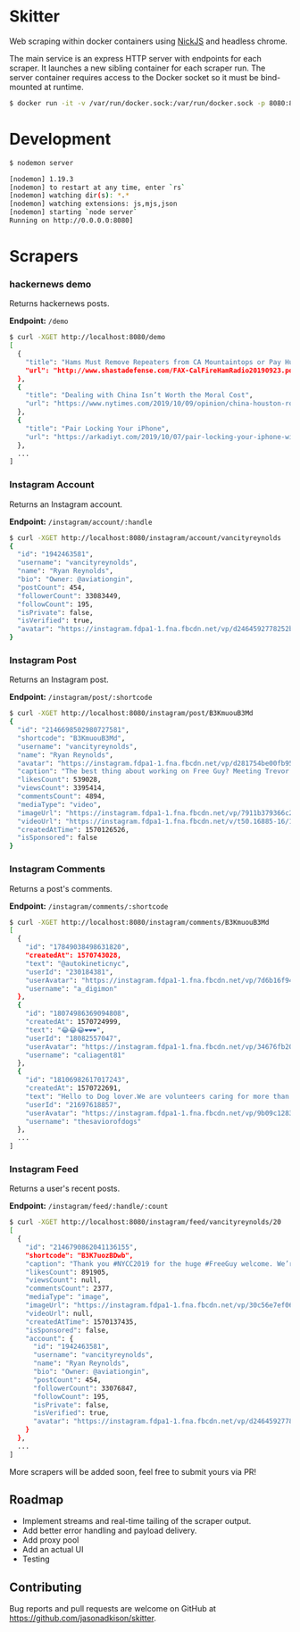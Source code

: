 # Skitter

Web scraping within docker containers using [NickJS](https://github.com/phantombuster/nickjs) and
headless chrome.

The main service is an express HTTP server with endpoints for each scraper. It launches
a new sibling container for each scraper run. The server container requires access to the Docker
socket so it must be bind-mounted at runtime.

```bash
$ docker run -it -v /var/run/docker.sock:/var/run/docker.sock -p 8080:8080 skitter/server
```

# Development

```bash
$ nodemon server

[nodemon] 1.19.3
[nodemon] to restart at any time, enter `rs`
[nodemon] watching dir(s): *.*
[nodemon] watching extensions: js,mjs,json
[nodemon] starting `node server`
Running on http://0.0.0.0:8080]
```

# Scrapers

### hackernews demo

Returns hackernews posts.

**Endpoint:** `/demo`

```bash
$ curl -XGET http://localhost:8080/demo
[
  {
    "title": "Hams Must Remove Repeaters from CA Mountaintops or Pay Huge Fees [pdf]",
    "url": "http://www.shastadefense.com/FAX-CalFireHamRadio20190923.pdf"
  },
  {
    "title": "Dealing with China Isn’t Worth the Moral Cost",
    "url": "https://www.nytimes.com/2019/10/09/opinion/china-houston-rockets.html"
  },
  {
    "title": "Pair Locking Your iPhone",
    "url": "https://arkadiyt.com/2019/10/07/pair-locking-your-iphone-with-configurator-2/"
  },
  ...
]
```

### Instagram Account

Returns an Instagram account.

**Endpoint:** `/instagram/account/:handle`

```bash
$ curl -XGET http://localhost:8080/instagram/account/vancityreynolds
{
  "id": "1942463581",
  "username": "vancityreynolds",
  "name": "Ryan Reynolds",
  "bio": "Owner: @aviationgin",
  "postCount": 454,
  "followerCount": 33083449,
  "followCount": 195,
  "isPrivate": false,
  "isVerified": true,
  "avatar": "https://instagram.fdpa1-1.fna.fbcdn.net/vp/d2464592778252b3bb75e76d0e416b27/5E3D0765/t51.2885-19/s320x320/67563378_539439043460568_7186379751144030208_n.jpg?_nc_ht=instagram.fdpa1-1.fna.fbcdn.net"
}
```

### Instagram Post

Returns an Instagram post.

**Endpoint:** `/instagram/post/:shortcode`

```bash
$ curl -XGET http://localhost:8080/instagram/post/B3KmuouB3Md
{
  "id": "2146698502980727581",
  "shortcode": "B3KmuouB3Md",
  "username": "vancityreynolds",
  "name": "Ryan Reynolds",
  "avatar": "https://instagram.fdpa1-1.fna.fbcdn.net/vp/d281754be00fb951e0d422e6dfdf6de5/5E349995/t51.2885-19/s150x150/67563378_539439043460568_7186379751144030208_n.jpg?_nc_ht=instagram.fdpa1-1.fna.fbcdn.net",
  "caption": "The best thing about working on Free Guy? Meeting Trevor Waititi. #FreeGuy #NewFriends \n@taikawaititi",
  "likesCount": 539028,
  "viewsCount": 3395414,
  "commentsCount": 4894,
  "mediaType": "video",
  "imageUrl": "https://instagram.fdpa1-1.fna.fbcdn.net/vp/7911b379366c221ef443a9a7d11fbef7/5DA12BFF/t51.2885-15/e35/70051568_2301649566628026_8515410434352952870_n.jpg?_nc_ht=instagram.fdpa1-1.fna.fbcdn.net&_nc_cat=1",
  "videoUrl": "https://instagram.fdpa1-1.fna.fbcdn.net/v/t50.16885-16/10000000_203466567321925_3231479795284523578_n.mp4?_nc_ht=instagram.fdpa1-1.fna.fbcdn.net&_nc_cat=101&oe=5DA11BEE&oh=84ca013beff9924d9d77f459306eebee",
  "createdAtTime": 1570126526,
  "isSponsored": false
}
```

### Instagram Comments

Returns a post's comments.

**Endpoint:** `/instagram/comments/:shortcode`

```bash
$ curl -XGET http://localhost:8080/instagram/comments/B3KmuouB3Md
[
  {
    "id": "17849038498631820",
    "createdAt": 1570743028,
    "text": "@autokineticnyc",
    "userId": "230184381",
    "userAvatar": "https://instagram.fdpa1-1.fna.fbcdn.net/vp/7d6b16f948316c26579068ff1c75c3d2/5E23953C/t51.2885-19/s150x150/66653354_440256546818344_6930934793097969664_n.jpg?_nc_ht=instagram.fdpa1-1.fna.fbcdn.net",
    "username": "a_digimon"
  },
  {
    "id": "18074986369094808",
    "createdAt": 1570724999,
    "text": "😂😂😂❤️❤️❤️",
    "userId": "18082557047",
    "userAvatar": "https://instagram.fdpa1-1.fna.fbcdn.net/vp/34676fb2063f115ec7eddc833e1f84a3/5E2B3652/t51.2885-19/s150x150/67123370_366199787633899_6655017641507291136_n.jpg?_nc_ht=instagram.fdpa1-1.fna.fbcdn.net",
    "username": "caliagent81"
  },
  {
    "id": "18106982617017243",
    "createdAt": 1570722691,
    "text": "Hello to Dog lover.We are volunteers caring for more than 450 dogs,from Croatia.We need to buy food, water, medicines every day.If you can help us at least a little bit,you can over: https://www.patreon.com/thesaviorofdogs\nor PayPal: thesaviorofdogs@gmail.com\nOur dogs will be grateful to you.Thank you",
    "userId": "21697618857",
    "userAvatar": "https://instagram.fdpa1-1.fna.fbcdn.net/vp/9b09c128301c3b5bfd9bf5e00b748747/5E199D90/t51.2885-19/s150x150/70012264_399900860698475_6490876184866324480_n.jpg?_nc_ht=instagram.fdpa1-1.fna.fbcdn.net",
    "username": "thesaviorofdogs"
  },
  ...
]
```

### Instagram Feed

Returns a user's recent posts.

**Endpoint:** `/instagram/feed/:handle/:count`

```bash
$ curl -XGET http://localhost:8080/instagram/feed/vancityreynolds/20
[
  {
    "id": "2146790862041136155",
    "shortcode": "B3K7uozBDwb",
    "caption": "Thank you #NYCC2019 for the huge #FreeGuy welcome. We’re all still shaking. And Joe Keery is still a goddamn snack. July 3rd. 👕",
    "likesCount": 891905,
    "viewsCount": null,
    "commentsCount": 2377,
    "mediaType": "image",
    "imageUrl": "https://instagram.fdpa1-1.fna.fbcdn.net/vp/30c56e7ef06c7ef3f4db2f289553d110/5E2D3B10/t51.2885-15/e35/p1080x1080/70272979_674463866416975_8656042292228703769_n.jpg?_nc_ht=instagram.fdpa1-1.fna.fbcdn.net&_nc_cat=1",
    "videoUrl": null,
    "createdAtTime": 1570137435,
    "isSponsored": false,
    "account": {
      "id": "1942463581",
      "username": "vancityreynolds",
      "name": "Ryan Reynolds",
      "bio": "Owner: @aviationgin",
      "postCount": 454,
      "followerCount": 33076847,
      "followCount": 195,
      "isPrivate": false,
      "isVerified": true,
      "avatar": "https://instagram.fdpa1-1.fna.fbcdn.net/vp/d2464592778252b3bb75e76d0e416b27/5E3D0765/t51.2885-19/s320x320/67563378_539439043460568_7186379751144030208_n.jpg?_nc_ht=instagram.fdpa1-1.fna.fbcdn.net"
    }
  },
  ...
]
```

More scrapers will be added soon, feel free to submit yours via PR!

## Roadmap
* Implement streams and real-time tailing of the scraper output.
* Add better error handling and payload delivery.
* Add proxy pool
* Add an actual UI
* Testing

## Contributing

Bug reports and pull requests are welcome on GitHub at https://github.com/jasonadkison/skitter.

